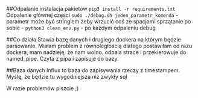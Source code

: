 ##Odpalanie
instalacja pakietów `pip3 install -r requirements.txt`
Odpalenie głównej części `sudo ./debug.sh jeden_parametr_komenda` - parametr może być stringiem żeby wrzucić coś ze spacjami
sprzątanie po sobie - `python3 clean_env.py` - po każdym odpaleniu debug

##Co działa
Stawia bazę danych i drugiego dockera na którym będzie parsowanie. Miałam problem z równoległością dlatego postawiłam od razu dockera, mam nadzieję, że nam wolno.
odpala strace i przekierowuje do named_pipe. Czyta z pipa i zapisuje do bazy.

##Baza danych 
Influx to baza do zapisywania rzeczy z timestampem. Myślę, że będzie tu wygodniejsza niż zwykły sql 



W razie problemów piszcie ;)

